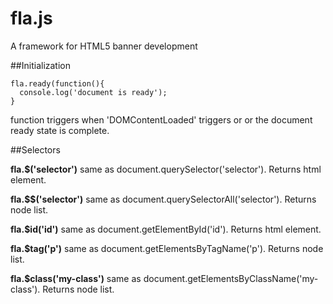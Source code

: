 # fla.js

A framework for HTML5 banner development

##Initialization

```
fla.ready(function(){
  console.log('document is ready');
}
```  

function triggers when 'DOMContentLoaded' triggers or or the document ready state is complete.

##Selectors

**fla.$('selector')** same as document.querySelector('selector').  Returns html element.

**fla.$$('selector')** same as document.querySelectorAll('selector').  Returns node list.

**fla.$id('id')** same as document.getElementById('id').  Returns html element.

**fla.$tag('p')** same as document.getElementsByTagName('p').  Returns node list.

**fla.$class('my-class')** same as document.getElementsByClassName('my-class'). Returns node list.

